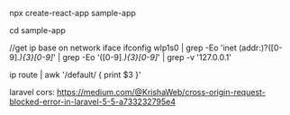 npx create-react-app sample-app

cd sample-app

//get ip base on network iface
ifconfig wlp1s0 | grep -Eo 'inet (addr:)?([0-9]*\.){3}[0-9]*' | grep -Eo '([0-9]*\.){3}[0-9]*' | grep -v '127.0.0.1'


ip route | awk '/default/ { print $3 }'

laravel cors:
https://medium.com/@KrishaWeb/cross-origin-request-blocked-error-in-laravel-5-5-a733232795e4
